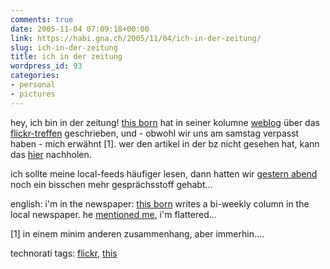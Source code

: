 ```yaml
---
comments: true
date: 2005-11-04 07:09:18+00:00
link: https://habi.gna.ch/2005/11/04/ich-in-der-zeitung/
slug: ich-in-der-zeitung
title: ich in der zeitung
wordpress_id: 93
categories:
- personal
- pictures
---
```



hey, ich bin in der zeitung! [this born](http://www.borniert.com/) hat in seiner kolumne [weblog](http://www.espace.ch/page_183.html) über das [flickr-treffen](https://www.flickr.com/photos/tags/chflickrmeetupoct05/) geschrieben, und - obwohl wir uns am samstag verpasst haben - mich erwähnt [1]. wer den artikel in der bz nicht gesehen hat, kann das [hier](http://www.espace.ch/artikel_146219.html) nachholen.
  
ich sollte meine local-feeds häufiger lesen, dann hatten wir [gestern abend](http://upcoming.org/event/39539/) noch ein bisschen mehr gesprächsstoff gehabt...



english: i'm in the newspaper: [this born](http://borniert.com/) writes a bi-weekly column in the local newspaper. he [mentioned me](http://www.borniert.com/?p=116), i'm flattered...



[1] in einem minim anderen zusammenhang, aber immerhin....





technorati tags: [flickr](http://www.technorati.com/tag/flickr), [this](http://www.technorati.com/tag/this)
